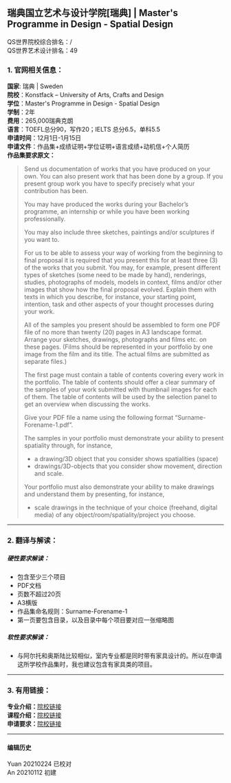 ## 瑞典国立艺术与设计学院[瑞典] | Master's Programme in Design - Spatial Design

QS世界院校综合排名：/  
QS世界艺术设计排名：49  

### 1. 官网相关信息：

**国家**: 瑞典 | Sweden  
**院校**：Konstfack – University of Arts, Crafts and Design  
**学位**：Master's Programme in Design - Spatial Design  
**学制**：2年  
**费用**：265,000瑞典克朗  
**语言**：TOEFL总分90，写作20；IELTS 总分6.5，单科5.5  
**申请时间**：12月1日-1月15日  
**申请文件**：作品集+成绩证明+学位证明+语言成绩+动机信+个人简历  
**作品集要求原文：**   
> Send us documentation of works that you have produced on your own. You can also present work that has been done by a group. If you present group work you have to specify precisely what your contribution has been.  
>
> You may have produced the works during your Bachelor’s programme, an internship or while you have been working professionally.  
>
> You may also include three sketches, paintings and/or sculptures if you want to.  
>
> For us to be able to assess your way of working from the beginning to final proposal it is required that you present this for at least three (3) of the works that you submit. You may, for example, present different types of sketches (some need to be made by hand), renderings, studies, photographs of models, models in context, films and/or other images that show how the final proposal evolved. Explain them with texts in which you describe, for instance, your starting point, intention, task and other aspects of your thought processes during your work.  
>
> All of the samples you present should be assembled to form one PDF file of no more than twenty (20) pages in A3 landscape format. Arrange your sketches, drawings, photographs and films etc. on these pages. (Films should be represented in your portfolio by one image from the film and its title. The actual films are submitted as separate files.)  
>
> The first page must contain a table of contents covering every work in the portfolio. The table of contents should offer a clear summary of the samples of your work submitted with thumbnail images for each of them. The table of contents will be used by the selection panel to get an overview when discussing the works.  
>
> Give your PDF file a name using the following format “Surname-Forename-1.pdf”.  
>
> The samples in your portfolio must demonstrate your ability to present spatiality through, for instance,  
> - a drawing/3D object that you consider shows spatialities (space)  
> - drawings/3D-objects that you consider show movement, direction and scale.  
>
> Your portfolio must also demonstrate your ability to make drawings and understand them by presenting, for instance,  
> - scale drawings in the technique of your choice (freehand, digital media) of any object/room/spatiality/project you choose.  



---


### 2. 翻译与解读：

##### 硬性要求解读：
- 包含至少三个项目
- PDF文档
- 页数不超过20页
- A3横版  
- 作品集命名规则：Surname-Forename-1
- 第一页要包含目录，以及目录中每个项目要对应一张缩略图


##### 软性要求解读：
- 与阿尔托和奥斯陆比较相似，室内专业都是同时带有家具设计的。所以在申请这所学校作品集时，我也建议包含有家具类的项目。 


---


### 3. 有用链接：

**专业介绍：**[院校链接](https://www.konstfack.se/en/Education/Masters-Degree-Programmes/Design/Spatial-Design/)  
**课程介绍：**[院校链接](https://www.konstfack.se/en/Education/Masters-Degree-Programmes/Design/Spatial-Design/Course-descriptions-/)  
**申请要求：**[院校链接](https://www.konstfack.se/en/Education/Masters-Degree-Programmes/Design/Spatial-Design/)  


---


#### 编辑历史
Yuan 20210224 已校对  
An 20210112 初建  
